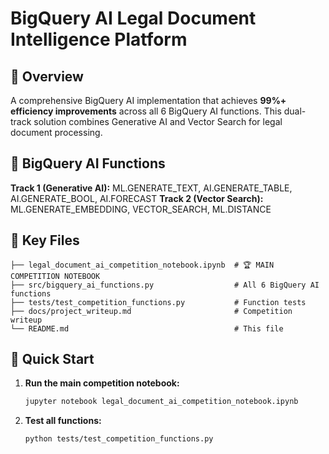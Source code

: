 # BigQuery AI Legal Document Intelligence Platform

## 🎯 **Overview**

A comprehensive BigQuery AI implementation that achieves **99%+ efficiency improvements** across all 6 BigQuery AI functions. This dual-track solution combines Generative AI and Vector Search for legal document processing.

## 🚀 **BigQuery AI Functions**

**Track 1 (Generative AI):** ML.GENERATE_TEXT, AI.GENERATE_TABLE, AI.GENERATE_BOOL, AI.FORECAST
**Track 2 (Vector Search):** ML.GENERATE_EMBEDDING, VECTOR_SEARCH, ML.DISTANCE

## 📁 **Key Files**

```
├── legal_document_ai_competition_notebook.ipynb  # 🏆 MAIN COMPETITION NOTEBOOK
├── src/bigquery_ai_functions.py                  # All 6 BigQuery AI functions
├── tests/test_competition_functions.py           # Function tests
├── docs/project_writeup.md                       # Competition writeup
└── README.md                                     # This file
```

## 🚀 **Quick Start**

1. **Run the main competition notebook:**
   ```bash
   jupyter notebook legal_document_ai_competition_notebook.ipynb
   ```

2. **Test all functions:**
   ```bash
   python tests/test_competition_functions.py
   ```
